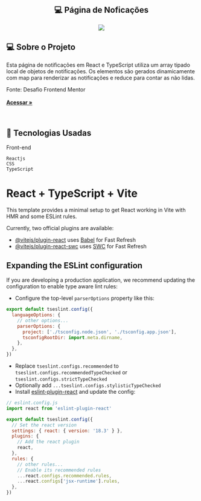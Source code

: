 
<h2 align="center"> 💻 Página de Noficações </h2> 

<p align="center">
  

  <img max-width="auto" height="auto"  src="https://github.com/user-attachments/assets/153a6e97-fbec-4282-b10b-7618c1135bc4">
 


</p> 



## 💻  Sobre o Projeto

Esta página de notificações em React e TypeScript utiliza um array tipado local de objetos de notificações. Os elementos são gerados dinamicamente com map para renderizar as notificações e reduce para contar as não lidas.

Fonte: Desafio Frontend Mentor
<br>
<br>
<a href="https://notifications-component-page.netlify.app/" target="_blank"><strong>Acessar »</strong></a>

<br>





## :rocket: Tecnologias Usadas


Front-end 
```
Reactjs
CSS
TypeScript
```













# React + TypeScript + Vite

This template provides a minimal setup to get React working in Vite with HMR and some ESLint rules.

Currently, two official plugins are available:

- [@vitejs/plugin-react](https://github.com/vitejs/vite-plugin-react/blob/main/packages/plugin-react/README.md) uses [Babel](https://babeljs.io/) for Fast Refresh
- [@vitejs/plugin-react-swc](https://github.com/vitejs/vite-plugin-react-swc) uses [SWC](https://swc.rs/) for Fast Refresh

## Expanding the ESLint configuration

If you are developing a production application, we recommend updating the configuration to enable type aware lint rules:

- Configure the top-level `parserOptions` property like this:

```js
export default tseslint.config({
  languageOptions: {
    // other options...
    parserOptions: {
      project: ['./tsconfig.node.json', './tsconfig.app.json'],
      tsconfigRootDir: import.meta.dirname,
    },
  },
})
```

- Replace `tseslint.configs.recommended` to `tseslint.configs.recommendedTypeChecked` or `tseslint.configs.strictTypeChecked`
- Optionally add `...tseslint.configs.stylisticTypeChecked`
- Install [eslint-plugin-react](https://github.com/jsx-eslint/eslint-plugin-react) and update the config:

```js
// eslint.config.js
import react from 'eslint-plugin-react'

export default tseslint.config({
  // Set the react version
  settings: { react: { version: '18.3' } },
  plugins: {
    // Add the react plugin
    react,
  },
  rules: {
    // other rules...
    // Enable its recommended rules
    ...react.configs.recommended.rules,
    ...react.configs['jsx-runtime'].rules,
  },
})
```
